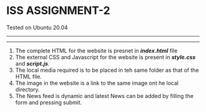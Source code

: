 # ISS ASSIGNMENT-2

Tested on Ubuntu 20.04
___
___

1. The complete HTML for the website is presnet in ***index.html*** file
2. The external CSS and Javascript for the website is present in ***style.css*** and ***script.js***.
3. The local media required is to be placed in teh same folder as that of the HTML file.
4. The image in the website is a link to the same image ont he local directory.
5. The News feed is dynamic and latest News can be added by filling the form and pressing submit.